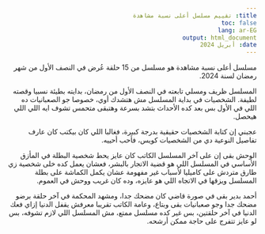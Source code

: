 ```yaml
---
title: تقييم مسلسل أعلى نسبة مشاهدة
toc: false
lang: ar-EG
output: html_document
date: أبريل 2024
---
```

<body dir="rtl">

مسلسل أعلى نسبة مشاهدة هو مسلسل من 15 حلقة عُرض في النصف الأول من شهر رمضان لسنة 2024.

المسلسل ظريف ومسلي تابعته في النصف الأول من رمضان، بدايته بطيئة نسبيا وقصته لطيفة. الشخصيات في بداية المسلسل مش هتشدك أوي، خصوصا جو الصعبانيات ده اللي في الأول بس بعد كده الأحداث بتشد بسرعة وهتبقى متحمس تشوف ايه اللي اللي هيحصل.

عجبني إن كتابة الشخصيات حقيقية بدرجة كبيرة، فغالبا اللي كان بيكتب كان عارف تفاصيل النوعية دي من الشخصيات كويس، فأحب أحييه.

الوحش بقى إن على آخر المسلسل الكاتب كان عايز يحط شخصية البطلة في المأزق الأساسي في المسلسل اللي هو قضية الاتجار بالبشر، فعشان يعمل كده خلى شخصية زي طارق متردش على كاميليا لأسباب غير مفهومة عشان يكمل الكماشة على بطلة المسلسل ويزقها في الاتجاه اللي هو عايزه، وده كان غريب ووحش في العموم.

أحمد بدير بقى في صورة قاضي كان مضحك جدا، ومشهد المحكمة في آخر حلقة برضو مضحك جدا وجو صعبانيات بقى وبتاع، وعامة الكاتب تقريبا معرفش يقفل الدنيا إزاي فعك الدنيا في آخر حلقتين، بس غير كده مسلسل ممتع، مش المسلسل اللي لازم تشوفه، بس لو عايز تتفرج على حاجة ممكن أرشحه.

</body>